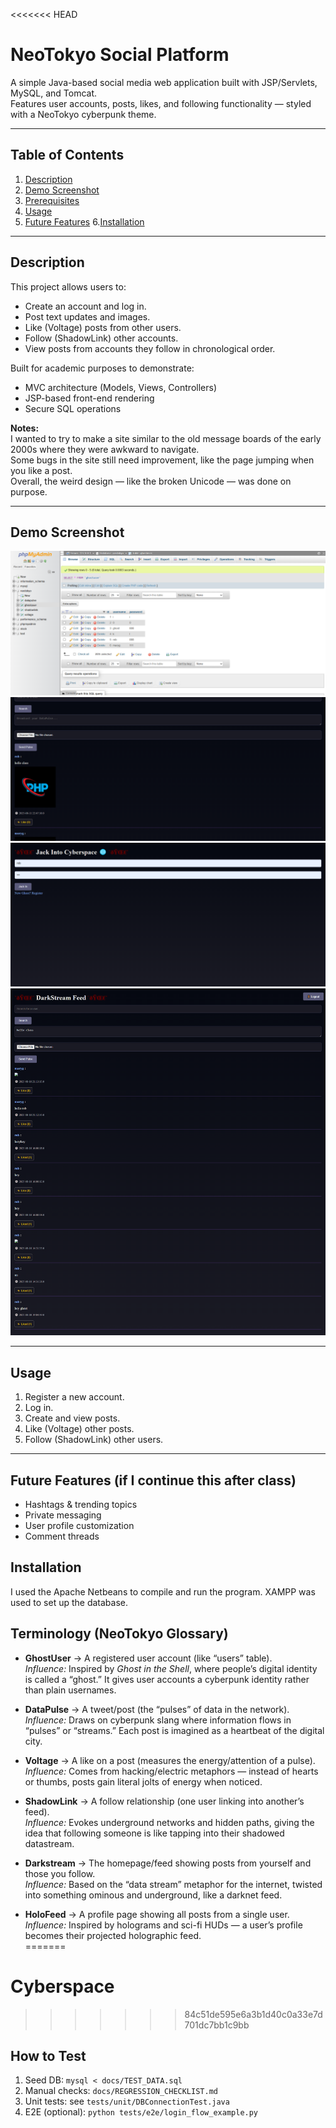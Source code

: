 <<<<<<< HEAD
# NeoTokyo Social Platform

A simple Java-based social media web application built with JSP/Servlets, MySQL, and Tomcat.  
Features user accounts, posts, likes, and following functionality — styled with a NeoTokyo cyberpunk theme.

---

## Table of Contents
1. [Description](#description)
2. [Demo Screenshot](#demo-screenshot)
3. [Prerequisites](#prerequisites)
4. [Usage](#usage)
5. [Future Features](#future-features)
6.[Installation](#Installation)

---

## Description

This project allows users to:
- Create an account and log in.
- Post text updates and images.
- Like (Voltage) posts from other users.
- Follow (ShadowLink) other accounts.
- View posts from accounts they follow in chronological order.

Built for academic purposes to demonstrate:
- MVC architecture (Models, Views, Controllers)
- JSP-based front-end rendering
- Secure SQL operations

**Notes:**  
I wanted to try to make a site similar to the old message boards of the early 2000s where they were awkward to navigate.  
Some bugs in the site still need improvement, like the page jumping when you like a post.  
Overall, the weird design — like the broken Unicode — was done on purpose.

---

## Demo Screenshot

![Database Screenshot](assets/database.png)  
![Image Posting Screenshot](assets/imageposting.png)  
![Log In Screen](assets/loginscreen.png)  
![Tweets Screenshot](assets/tweets.png)  

---

## Usage
1. Register a new account.
2. Log in.
3. Create and view posts.
4. Like (Voltage) other posts.
5. Follow (ShadowLink) other users.

---

## Future Features (if I continue this after class)
- Hashtags & trending topics
- Private messaging
- User profile customization
- Comment threads



## Installation
I used the Apache Netbeans to compile and run the program. XAMPP was used to set
up the database.

## Terminology (NeoTokyo Glossary)

- **GhostUser** → A registered user account (like “users” table).  
  *Influence:* Inspired by *Ghost in the Shell*, where people’s digital identity is called a “ghost.” It gives user accounts a cyberpunk identity rather than plain usernames.  

- **DataPulse** → A tweet/post (the “pulses” of data in the network).  
  *Influence:* Draws on cyberpunk slang where information flows in “pulses” or “streams.” Each post is imagined as a heartbeat of the digital city.  

- **Voltage** → A like on a post (measures the energy/attention of a pulse).  
  *Influence:* Comes from hacking/electric metaphors — instead of hearts or thumbs, posts gain literal jolts of energy when noticed.  

- **ShadowLink** → A follow relationship (one user linking into another’s feed).  
  *Influence:* Evokes underground networks and hidden paths, giving the idea that following someone is like tapping into their shadowed datastream.  

- **Darkstream** → The homepage/feed showing posts from yourself and those you follow.  
  *Influence:* Based on the “data stream” metaphor for the internet, twisted into something ominous and underground, like a darknet feed.  

- **HoloFeed** → A profile page showing all posts from a single user.  
  *Influence:* Inspired by holograms and sci-fi HUDs — a user’s profile becomes their projected holographic feed.  
=======
# Cyberspace

>>>>>>> 84c51de595e6a3b1d40c0a33e7d701dc7bb1c9bb


## How to Test
1) Seed DB: `mysql < docs/TEST_DATA.sql`
2) Manual checks: `docs/REGRESSION_CHECKLIST.md`
3) Unit tests: see `tests/unit/DBConnectionTest.java`
4) E2E (optional): `python tests/e2e/login_flow_example.py`

